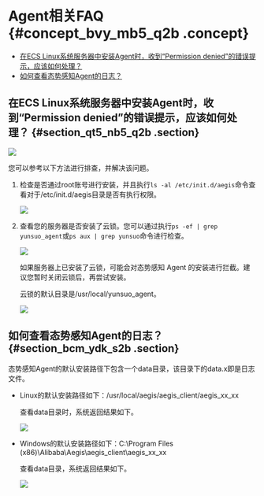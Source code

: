 # Agent相关FAQ {#concept_bvy_mb5_q2b .concept}

-   [在ECS Linux系统服务器中安装Agent时，收到“Permission denied”的错误提示，应该如何处理？](#section_qt5_nb5_q2b)
-   [如何查看态势感知Agent的日志？](#section_bcm_ydk_s2b)

## 在ECS Linux系统服务器中安装Agent时，收到“Permission denied”的错误提示，应该如何处理？ {#section_qt5_nb5_q2b .section}

![](http://static-aliyun-doc.oss-cn-hangzhou.aliyuncs.com/assets/img/17031/15335448488509_zh-CN.jpg)

您可以参考以下方法进行排查，并解决该问题。

1.  检查是否通过root账号进行安装，并且执行`ls -al /etc/init.d/aegis`命令查看对于/etc/init.d/aegis目录是否有执行权限。

    ![](http://static-aliyun-doc.oss-cn-hangzhou.aliyuncs.com/assets/img/17031/15335448488510_zh-CN.png)

2.  查看您的服务器是否安装了云锁。您可以通过执行`ps -ef | grep yunsuo_agent`或`ps aux | grep yunsuo`命令进行检查。

    ![](http://static-aliyun-doc.oss-cn-hangzhou.aliyuncs.com/assets/img/17031/15335448488511_zh-CN.png)

    如果服务器上已安装了云锁，可能会对态势感知 Agent 的安装进行拦截。建议您暂时关闭云锁后，再尝试安装。

    云锁的默认目录是/usr/local/yunsuo\_agent。

    ![](http://static-aliyun-doc.oss-cn-hangzhou.aliyuncs.com/assets/img/17031/15335448488512_zh-CN.png)


## 如何查看态势感知Agent的日志？ {#section_bcm_ydk_s2b .section}

态势感知Agent的默认安装路径下包含一个data目录，该目录下的data.x即是日志文件。

-   Linux的默认安装路径如下：/usr/local/aegis/aegis\_client/aegis\_xx\_xx

    查看data目录时，系统返回结果如下。

    ![](http://static-aliyun-doc.oss-cn-hangzhou.aliyuncs.com/assets/img/17031/15335448488966_zh-CN.png)

-   Windows的默认安装路径如下：C:\\Program Files \(x86\)\\Alibaba\\Aegis\\aegis\_client\\aegis\_xx\_xx

    查看data目录，系统返回结果如下。

    ![](http://static-aliyun-doc.oss-cn-hangzhou.aliyuncs.com/assets/img/17031/15335448488967_zh-CN.png)


